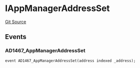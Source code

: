 # IAppManagerAddressSet
[Git Source](https://github.com/thrackle-io/tron/blob/a0f5ead5c8fc9d4614336dc446184e42c1f4b0fa/src/common/IEvents.sol)


## Events
### AD1467_AppManagerAddressSet

```solidity
event AD1467_AppManagerAddressSet(address indexed _address);
```

